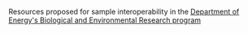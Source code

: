 Resources proposed for sample interoperability in the [Department of Energy's Biological and Environmental Research
 program](https://www.energy.gov/science/ber/biological-and-environmental-research)


